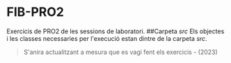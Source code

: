 # FIB-PRO2
Exercicis de PRO2 de les sessions de laboratori.
##Carpeta *src*
Els objectes i les classes necessaries per l'execució estan dintre de la carpeta *src*.

>S'anira actualitzant a mesura que es vagi fent els exercicis - (2023) 
